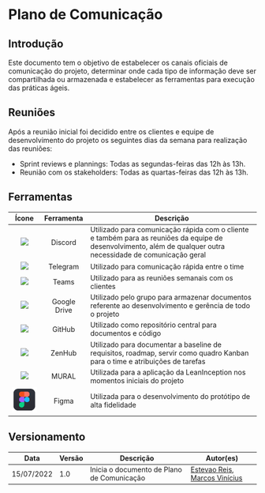 # Plano de Comunicação

## Introdução

Este documento tem o objetivo de estabelecer os canais oficiais de comunicação do projeto, determinar onde cada tipo de informação deve ser compartilhada ou armazenada e estabelecer as ferramentas para execução das práticas ágeis.


## Reuniões
Após a reunião inicial foi decidido entre os clientes e equipe de desenvolvimento do projeto os seguintes dias da semana para realização das reuniões:

* Sprint reviews e plannings: Todas as segundas-feiras das 12h às 13h.
* Reunião com os stakeholders: Todas as quartas-feiras das 12h às 13h.


## Ferramentas
| Ícone | Ferramenta | Descrição |
| :---: | :---: | --- |
| <img src="https://logodownload.org/wp-content/uploads/2017/11/discord-logo-4-1.png" width="100px" />| Discord | Utilizado para comunicação rápida com o cliente e também para as reuniões da equipe de desenvolvimento, além de qualquer outra necessidade de comunicação geral |
| <img src="https://imagepng.org/wp-content/uploads/2017/11/telegram-icone-icon-2.png" width="100px" />| Telegram | Utilizado para comunicação rápida entre o time|
| <img src="https://upload.wikimedia.org/wikipedia/commons/thumb/c/c9/Microsoft_Office_Teams_%282018%E2%80%93present%29.svg/1200px-Microsoft_Office_Teams_%282018%E2%80%93present%29.svg.png" width="100px" />| Teams | Utilizado para as reuniões semanais com os clientes|
| <img src="https://upload.wikimedia.org/wikipedia/commons/d/da/Google_Drive_logo.png" width="100px" />| Google Drive | Utilizado pelo grupo para armazenar documentos referente ao desenvolvimento e gerência de todo o projeto|
| <img src="https://logodownload.org/wp-content/uploads/2019/08/github-logo-icon-0.png" width="100px" />| GitHub | Utilizado como repositório central para documentos e código |
| <img src="https://cdn.worldvectorlogo.com/logos/zenhub.svg" width="100px" />| ZenHub | Utilizado para documentar a baseline de requisitos, roadmap, servir como quadro Kanban para o time e atribuições de tarefas |  
| <img src="https://play-lh.googleusercontent.com/6vm41PRefe19H226FkTNyR3Z9gbKZILLFKOyihFIn8kmJn1VzMlKp8h2JlUFfcwn4RI=w240-h480-rw" width="100px" />| MURAL | Utilizada para a aplicação da LeanInception nos momentos iniciais do projeto| 
| ![Figma Icon](./images/figma.png)| Figma | Utilizada para o desenvolvimento do protótipo de alta fidelidade | 


## Versionamento

| Data | Versão | Descrição | Autor(es) |
|------|------|------|------|
|15/07/2022|1.0|Inicia o documento de Plano de Comunicação|[Estevao Reis](https://github.com/estevaoreis25), [Marcos Vinícius](https://github.com/marcos-mv)|

